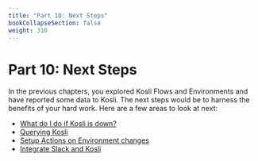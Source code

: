 ```yaml
---
title: "Part 10: Next Steps"
bookCollapseSection: false
weight: 310
---
```

# Part 10: Next Steps

In the previous chapters, you explored Kosli Flows and Environments and have reported some data to Kosli. 
The next steps would be to harness the benefits of your hard work. Here are a few areas to look at next:

- [What do I do if Kosli is down?](/tutorials/what_do_i_do_if_kosli_is_down/)
- [Querying Kosli](/tutorials/querying_kosli/)
- [Setup Actions on Environment changes](/integrations/actions/)
- [Integrate Slack and Kosli](/integrations/slack/)
